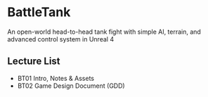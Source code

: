# BattleTank
An open-world head-to-head tank fight with simple AI, terrain, and advanced control system in Unreal 4


## Lecture List
* BT01 Intro, Notes & Assets
* BT02 Game Design Document (GDD)
